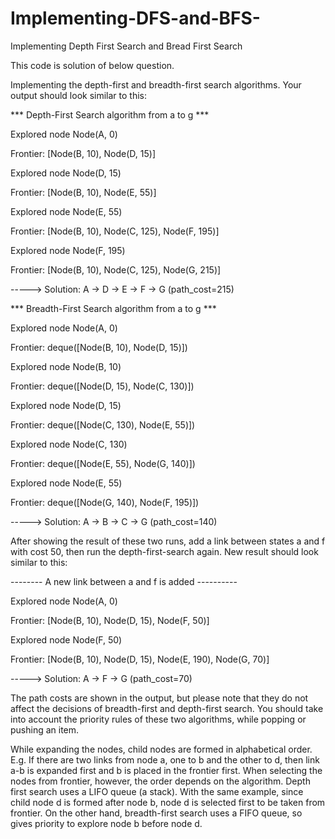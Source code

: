 # Implementing-DFS-and-BFS-
Implementing Depth First Search and Bread First Search

This code is solution of below question.

Implementing the depth-first and breadth-first search algorithms. Your output should look similar to this:

*** Depth-First Search algorithm from a to g ***

Explored node Node(A, 0)

Frontier: [Node(B, 10), Node(D, 15)]

Explored node Node(D, 15)

Frontier: [Node(B, 10), Node(E, 55)]

Explored node Node(E, 55)

Frontier: [Node(B, 10), Node(C, 125), Node(F, 195)]

Explored node Node(F, 195)

Frontier: [Node(B, 10), Node(C, 125), Node(G, 215)]

-----> Solution: A -> D -> E -> F -> G (path_cost=215)



*** Breadth-First Search algorithm from a to g ***

Explored node Node(A, 0)

Frontier: deque([Node(B, 10), Node(D, 15)])

Explored node Node(B, 10)

Frontier: deque([Node(D, 15), Node(C, 130)])

Explored node Node(D, 15)

Frontier: deque([Node(C, 130), Node(E, 55)])

Explored node Node(C, 130)

Frontier: deque([Node(E, 55), Node(G, 140)])

Explored node Node(E, 55)

Frontier: deque([Node(G, 140), Node(F, 195)])

-----> Solution: A -> B -> C -> G (path_cost=140)


After showing the result of these two runs, add a link between states a and f with cost 50, then run the depth-first-search again.
New result should look similar to this:

-------- A new link between a and f is added ----------

Explored node Node(A, 0)

Frontier: [Node(B, 10), Node(D, 15), Node(F, 50)]

Explored node Node(F, 50)

Frontier: [Node(B, 10), Node(D, 15), Node(E, 190), Node(G, 70)]

-----> Solution: A -> F -> G (path_cost=70)


The path costs are shown in the output, but please note that they do not affect the decisions of breadth-first and depth-first search. You should take into account the priority rules of these two algorithms, while popping or pushing an item.

While expanding the nodes, child nodes are formed in alphabetical order. E.g. If there are two links from node a, one to b and the other to d, then link a-b is expanded first and b is placed in the frontier first.  When selecting the nodes from frontier, however, the order depends on the algorithm. Depth first search uses a LIFO queue (a stack). With the same example, since child node d is formed after node b, node d is selected first to be taken from frontier. On the other hand, breadth-first search uses a FIFO queue, so gives priority to explore node b before node d.
